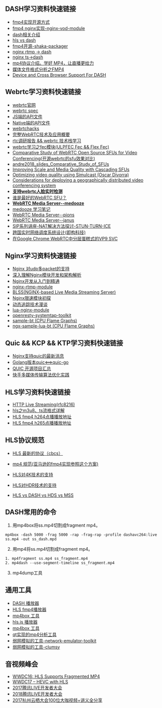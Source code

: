 ## DASH学习资料快速链接

* [fmp4实现开源方式](https://github.com/axiomatic-systems/Bento4)
* [fmp4 nginx实现-nginx-vod-module](https://github.com/kaltura/nginx-vod-module)
* [dash相关介绍](https://bitmovin.com/dynamic-adaptive-streaming-http-mpeg-dash)
* [hls vs dash](https://www.vidbeo.com/blog/hls-vs-dash)
* [fmp4开源-shaka-packager](https://github.com/google/shaka-packager/commit/4891d9a6bf96f3655a7df4b908f96cc036a8c51b)
* [nginx rtmp -> dash](https://github.com/arut/nginx-rtmp-module)
* [nginx ts->dash](https://github.com/arut/nginx-ts-module)
* [mp4协议介绍。学好 MP4，让直播更给力](https://www.villainhr.com/page/2017/08/21/%E5%AD%A6%E5%A5%BD%20MP4%EF%BC%8C%E8%AE%A9%E7%9B%B4%E6%92%AD%E6%9B%B4%E7%BB%99%E5%8A%9B)
* [媒体文件格式分析之FMP4](https://github.com/liwf616/awesome-dash/wiki)
* [Device and Cross Browser Support For DASH](https://bitmovin.com/docs/player/articles/device-and-cross-browser-support)

## Webrtc学习资料快速链接

* [webrtc官网](https://webrtc.org/)
* [webrtc spec](https://www.w3.org/TR/webrtc/)
* [JS端的API文件](http://w3c.github.io/webrtc-pc/)
* [Native端的API文件](https://webrtc.org/native-code/native-apis/)
* [webrtchacks](https://webrtchacks.com/)
* [完整WebRTC技术及应用概要](https://mp.weixin.qq.com/s/EC8Yd74HEoIO2QxJe8-iNQ)
* [rtc调研报告 && webrtc 技术栈学习](https://github.com/liwf616/awesome-live-stream/wiki/rtc_research)
* [webrtc学习之fec模块(ULPFEC Fec && Flex Fec)](https://xjsxjtu.github.io/2017-07-16/LearningWebRTC-fec/)
* [Comparative Study of WebRTC Open Source SFUs for Video Conferencing(开源webrtc的sfu效果对比)](https://www.cosmosoftware.io/publications/andre2018_Comparative_Study_of_SFUs.pdf)
* [andre2018_slides_Comparative_Study_of_SFUs](https://www.cosmosoftware.io/publications/andre2018_slides_Comparative_Study_of_SFUs.pdf)
* [Improving Scale and Media Quality with Cascading SFUs](https://webrtchacks.com/sfu-cascading/)
* [Optimizing video quality using Simulcast (Oscar Divorra)](https://webrtchacks.com/sfu-simulcast/)
* [Considerations for deploying a geographically distributed video conferencing system](https://jitsi.org/wp-content/uploads/2018/11/ccwc2018-geo.pdf)
* [**支持webrtc人脸实时检测**](https://github.com/justadudewhohacks/face-api.js)
* [谁是最好的WebRTC SFU？](https://mp.weixin.qq.com/s/H_kBcWrzvqFlvSJyPXCeQw)
* [**WebRTC Media Server--medooze**](https://github.com/medooze)
* [medooze 学习笔记](https://github.com/liwf616/awesome-live-stream/wiki/medooze)
* [WebRTC Media Server--pions](https://github.com/pions/webrtc)
* [WebRTC Media Server--janus](https://github.com/meetecho/janus-gateway)
* [SIP系列讲座-NAT解决方法探讨-STUN-TURN-ICE](https://mp.weixin.qq.com/s?__biz=MzA4NjU0NTIwNQ==&mid=2656444027&idx=1&sn=3a5236c3bdff4e411db0f3a3a0d8cded&chksm=8465b821b3123137e21d15d510757b9a344294ab9e53a17975bcca0e351f917daa4793723a4c&scene=21#wechat_redirect)
* [跨国实时网络调度系统设计(即构科技)](https://mp.weixin.qq.com/s/fAD6BG0fW86iTZYv-EPHMA)
* [在Google Chrome WebRTC中分层蛋糕式的VP9 SVC](https://www.zego.im/article/2018/02/26/%E5%9C%A8google-chrome-webrtc%E4%B8%AD%E5%88%86%E5%B1%82%E8%9B%8B%E7%B3%95%E5%BC%8F%E7%9A%84vp9-svc/)

## Nginx学习资料快速链接

* [Nginx 对udp多packet的支持](http://hg.nginx.org/nginx/rev/d27aa9060c95)
* [深入理解Nginx模块开发和架构解析](https://github.com/cjl3080434008/2014/blob/master/read_book/nginx/%E6%B7%B1%E5%85%A5%E7%90%86%E8%A7%A3Nginx%E6%A8%A1%E5%9D%97%E5%BC%80%E5%8F%91%E5%8F%8A%E6%9E%B6%E6%9E%84%E8%A7%A3%E6%9E%90.pdf)
* [Nginx开发从入门到精通](http://tengine.taobao.org/book/)
* [nginx-rtmp-module](https://github.com/arut/nginx-rtmp-module)
* [BLSS(NGINX-based Live Media Streaming Server)](https://github.com/gnolizuh/BLSS)
* [Nginx限速模块初探](https://www.cnblogs.com/CarpenterLee/p/8084533.html)
* [动态追踪技术漫谈](https://openresty.org/posts/dynamic-tracing/)
* [lua-nginx-module](https://github.com/openresty/lua-nginx-module)
* [openresty-systemtap-toolkit ](https://github.com/openresty/openresty-systemtap-toolkit)
* [sample-bt (CPU Flame Graphs)](https://github.com/openresty/openresty-systemtap-toolkit#sample-bt)
* [ngx-sample-lua-bt (CPU Flame Graphs)](https://github.com/openresty/openresty-systemtap-toolkit#ngx-sample-lua-bt)

## Quic && KCP && KTP学习资料快速链接

* [Nginx支持quic的最新消息](https://trac.nginx.org/nginx/ticket/1057)
* [Golang版本quic<==>quic-go](https://github.com/lucas-clemente/quic-go)
* [QUIC 开源项目汇总](https://github.com/quicwg/base-drafts/wiki/Implementations)
* [快手多媒体传输算法优化实践](https://mp.weixin.qq.com/s/iyX6bEBTQxd2V9OXNnvUUA)

## HLS学习资料快速链接

* [HTTP Live Streaming(rfc8216)](https://tools.ietf.org/html/rfc8216)
* [hls之m3u8、ts流格式详解](https://my.oschina.net/u/727148/blog/666824)
* [HLS fmp4 h264点播播放地址](https://bitdash-a.akamaihd.net/content/MI201109210084_1/m3u8s-fmp4/f08e80da-bf1d-4e3d-8899-f0f6155f6efa.m3u8)
* [HLS fmp4 h265点播播放地址](http://bitmovin-a.akamaihd.net/content/dataset/multi-codec/hevc/stream_fmp4.m3u8)

## HLS协议规范

* [HLS 最新的协议（cbcs）](https://tools.ietf.org/html/rfc8216)

* [mp4 规范(亚马逊的fmp4实现参照这个方案)](http://l.web.umkc.edu/lizhu/teaching/2016sp.video-communication/ref/mp4.pdf)

* [HLS对4K技术的支持](http://www.streamingmedia.com/Articles/Editorial/Featured-Articles/Apple-Got-It-Wrong-Encoding-Specs-for-HEVC-in-HLS--121878.aspx)

* [HLS对HDR技术的支持](https://streaminglearningcenter.com/blogs/apple-updates-hls-authoring-spec-4k-hdr.html)

* [HLS vs DASH vs HDS vs MSS](https://bitmovin.com/mpeg-dash-vs-apple-hls-vs-microsoft-smooth-streaming-vs-adobe-hds/)


## DASH常用的命令

1. 用mp4box将ss.mp4切割成fragment mp4。

```shell
mp4box -dash 5000 -frag 5000 -rap -frag-rap -profile dashavc264:live ss.mp4 -out ss_dash.mpd
```

2. 用mp4将ss.mp4切割成fragment mp4。

```shell
1. mp4fragment ss.mp4 ss_fragment.mp4
2. mp4dash --use-segment-timeline ss_fragment.mp4
```

3. mp4dump工具

## 通用工具

* [DASH 播放器](http://reference.dashif.org/dash.js/nightly/samples/dash-if-reference-player/index.html)
* [HLS fmp4播放器](https://bitmovin.com/hls-news-wwdc-2016)
* [mp4box 工具](https://gpac.wp.imt.fr/mp4box/dash/)
* [hls.js 播放器](http://video-dev.github.io/hls.js/demo/)
* [mp4box 工具](https://gpac.wp.imt.fr/mp4box/dash/)
* [qt实现的mp4分析工具](https://github.com/ksvc/MediaParser)
* [弱网模拟的工具-network-emulator-toolkit](https://blog.mrpol.nl/2010/01/14/network-emulator-toolkit/)
* [弱网模拟的工具-clumsy](https://jagt.github.io/clumsy/)


## 音视频峰会

* [WWDC16: HLS Supports Fragmented MP4](https://bitmovin.com/hls-news-wwdc-2016/)
* [WWDC17 – HEVC with HLS](https://bitmovin.com/wwdc17-hevc-hls-apple-just-announced-feature-support-box/)
* [2017腾讯LIVE开发者大会](https://github.com/iv-web/ppts/tree/master/2017_TLC_ppts)
* [2018腾讯LIVE开发者大会](https://github.com/iv-web/ppts/tree/master/2018_TLC_ppts)
* [2017杭州云栖大会100位大咖视频+讲义全分享](https://yq.aliyun.com/articles/231065)

